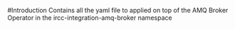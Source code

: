 #Introduction
Contains all the yaml file to applied on top of the AMQ Broker Operator in the ircc-integration-amq-broker namespace
